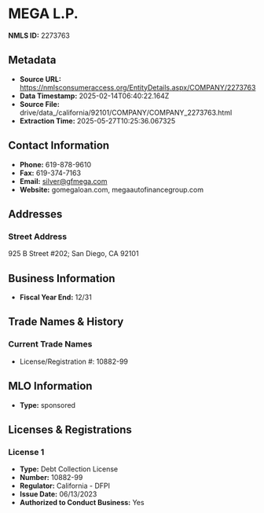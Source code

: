 # MEGA L.P.

**NMLS ID:** 2273763

## Metadata
- **Source URL:** https://nmlsconsumeraccess.org/EntityDetails.aspx/COMPANY/2273763
- **Data Timestamp:** 2025-02-14T06:40:22.164Z
- **Source File:** drive/data_/california/92101/COMPANY/COMPANY_2273763.html
- **Extraction Time:** 2025-05-27T10:25:36.067325

## Contact Information
- **Phone:** 619-878-9610
- **Fax:** 619-374-7163
- **Email:** silver@gfmega.com
- **Website:** gomegaloan.com, megaautofinancegroup.com

## Addresses
### Street Address
925 B Street #202; San Diego, CA 92101

## Business Information
- **Fiscal Year End:** 12/31

## Trade Names & History
### Current Trade Names
- License/Registration #: 10882-99

## MLO Information
- **Type:** sponsored

## Licenses & Registrations

### License 1
- **Type:** Debt Collection License
- **Number:** 10882-99
- **Regulator:** California - DFPI
- **Issue Date:** 06/13/2023
- **Authorized to Conduct Business:** Yes
